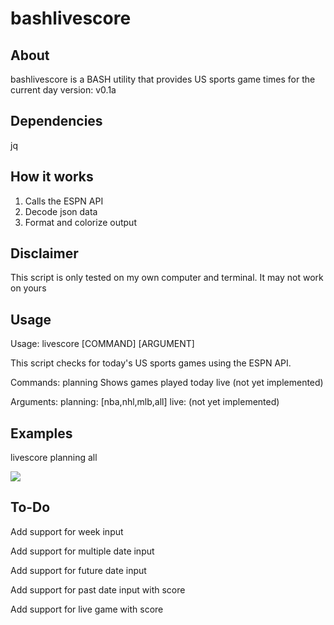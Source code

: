 # bashlivescore

## About

bashlivescore is a BASH utility that provides US sports game times for the current day
version: v0.1a



## Dependencies
jq



## How it works
1) Calls the ESPN API
2) Decode json data
3) Format and colorize output



## Disclaimer
This script is only tested on my own computer and terminal. It may not work on yours



## Usage

Usage: livescore [COMMAND] [ARGUMENT]

This script checks for today's US sports games using the ESPN API.

Commands:
        planning                Shows games played today
        live (not yet implemented)

Arguments:
        planning: [nba,nhl,mlb,all]
        live: (not yet implemented)



## Examples

livescore planning all

![](D:\BASH\bashlivescore\livescorebash.gif)



## To-Do



Add support for week input

Add support for multiple date input

Add support for future date input

Add support for past date input with score

Add support for live game with score 